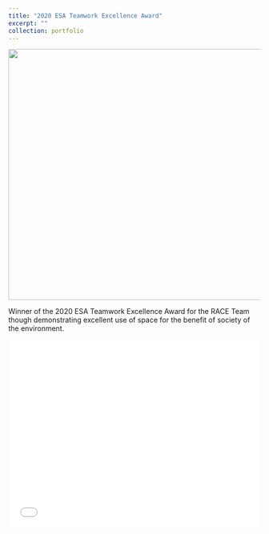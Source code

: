 ```yaml
---
title: "2020 ESA Teamwork Excellence Award"
excerpt: ""
collection: portfolio
---
```



<img src="/images/esa-awards.png" width="600" height="500">



Winner of the 2020 ESA Teamwork Excellence Award for the RACE Team though demonstrating excellent use of space for the benefit of society of the environment.

<embed src="images/ESA-award.pdf" width="500" height="375" type="application/pdf">